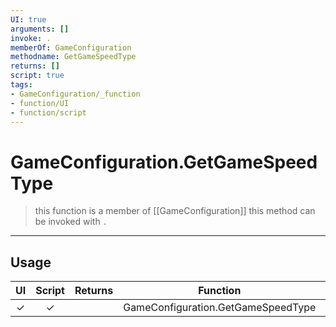 ```yaml
---
UI: true
arguments: []
invoke: .
memberOf: GameConfiguration
methodname: GetGameSpeedType
returns: []
script: true
tags:
- GameConfiguration/_function
- function/UI
- function/script
---
```

# GameConfiguration.GetGameSpeedType
> this function is a member of [[GameConfiguration]]
> this method can be invoked with `.`
-----
## Usage
|  UI | Script | Returns | Function | Arguments |
|:---:|:------:|-------:|:--------:|:---------|
|✓|✓||GameConfiguration.GetGameSpeedType||
